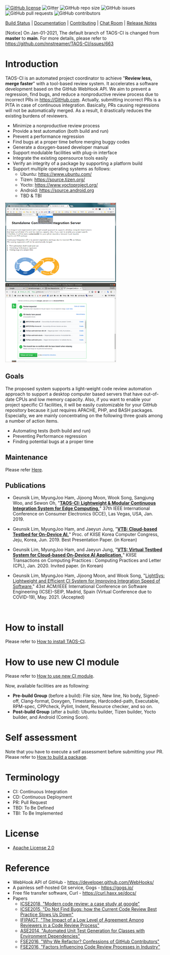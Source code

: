 [![GitHub license](https://dmlc.github.io/img/apache2.svg)](./LICENSE) 
![Gitter](https://img.shields.io/gitter/room/nnsuite/TAOS-CI) ![GitHub repo size](https://img.shields.io/github/repo-size/nnsuite/TAOS-CI) ![GitHub issues](https://img.shields.io/github/issues/nnsuite/TAOS-CI) ![GitHub pull requests](https://img.shields.io/github/issues-pr/nnsuite/TAOS-CI) ![GitHub contributors](https://img.shields.io/github/contributors/nnsuite/TAOS-CI)

[Build Status](http://nnsuite.mooo.com/TAOS-CI/ci/taos/) |
[Documentation](ci/doc/doxygen-documentation.md) |
[Contributing](ci/doc/contributing.md) |
[Chat Room](https://gitter.im/login) |
[Release Notes](https://github.com/nnsuite/TAOS-CI/wiki/Release-Plan)


<a font color=red>[Notice] On Jan-01-2021, The default branch of TAOS-CI is changed from **master** to **main**. For more details, please refer to https://github.com/nnstreamer/TAOS-CI/issues/663</a>


# Introduction

TAOS-CI is an automated project coordinator to achieve "**Review less, merge faster**" with a tool-based review system. It accelerates a software development based on the GitHub WebHook API. We aim to prevent a regression, find bugs, and reduce a nonproductive review process due to incorrect PRs in https://GitHub.com. Actually, submitting incorrect PRs is a PITA in case of continuous integration. Basically, PRs causing regressions will not be automatically merged. As a result, it drastically reduces the existing burdens of reviewers.
- Minimize a nonproductive review process
- Provide a test automation (both build and run)
- Prevent a performance regression
- Find bugs at a proper time before merging buggy codes
- Generate a doxygen-based developer manual
- Support modulable facilities with plug-in interface
- Integrate the existing opensource tools easily
- Verify an integrity of a package by supporting a platform build
- Support multiple operating systems as follows:
  - Ubuntu: https://www.ubuntu.com/
  - Tizen: https://source.tizen.org/
  - Yocto: https://www.yoctoproject.org/
  - Android: https://source.android.org
  - TBD & TBI

<img src=./image/screenshot01.png border=0 width=350 height=250></img>
<img src=./image/screenshot03.png border=0 width=350 height=250></img>


## Goals	
The proposed system supports a light-weight code review automation approach to support a desktop computer based servers that have out-of-date CPUs and low memory capacity. Also, if you want to enable your project specific CI facilities, it will be easily customizable for your GitHub repository because it just requires APACHE, PHP, and BASH packages. Especially, we are mainly concentrating on the following three goals among a number of action items.

* Automating tests (both build and run)
* Preventing Performance regression
* Finding potential bugs at a proper time

## Maintenance
Please refer [Here](./ci/doc/maintenance.md).

## Publications
* Geunsik Lim, MyungJoo Ham, Jijoong Moon, Wook Song, Sangjung Woo, and Sewon Oh, "**<a href='https://ieeexplore.ieee.org/document/8662017'>TAOS-CI: Lightweight & Modular Continuous Integration System for Edge Computing,</a>**" 37th IEEE International Conference on Consumer Electronics (ICCE), Las Vegas, USA, Jan. 2019.

* Geunsik Lim, MyungJoo Ham, and Jaeyun Jung, "**<a href='http://www.riss.kr/link?id=A106329692'>VTB: Cloud-based Testbed for On-Device AI,</a>**" Proc. of KIISE Korea Computer Congress, Jeju, Korea, Jun. 2019. Best Presentation Paper. (in Korean)

* Geunsik Lim, MyungJoo Ham, and Jaeyun Jung, "**<a href='https://doi.org/10.5626/KTCP.2020.26.1.12'>VTS: Virtual Testbed System for Cloud-based On-Device AI Application,<a/>**" KIISE Transactions on Computing Practices : Computing Practices and Letter (CPL), Jan. 2020. Invited paper. (in Korean)
  
 
* Geunsik Lim, MyungJoo Ham, Jijoong Moon, and Wook Song, "<a href=https://conf.researchr.org/home/icse-2021>LightSys: Lightweight and Efficient CI System for Improving Integration Speed of Software,<a/>" 43st ACM/IEEE International Conference on Software Engineering (ICSE)-SEIP, Madrid, Spain (Virtual Conference due to COVID-19), May. 2021. (Accepted)</li>
<br>

# How to install
Please refer to [How to install TAOS-CI](ci/doc/how-to-install-taos-ci.md).

# How to use new CI module
Please refer to [How to use new CI module](ci/doc/how-to-use-taos-ci-module.md).

Now, available facilities are as following:
   - **Pre-build Group** (before a build): File size, New line, No body, Signed-off, Clang-format, Doxygen, Timestamp, Hardcoded-path, Executable, RPM-spec, CPPcheck, Pylint, Indent, Resource checker, and so on.
   - **Post-build Group** (after a build): Ubuntu builder, Tizen builder, Yocto builder, and Android (Coming Soon).

# Self assessment
Note that you have to execute a self assessment before submitting your PR.
Please refer to [How to build a package](ci/doc/self-assessment-before-submitting-pr.md).

# Terminology
* CI: Continuous Integration
* CD: Continuous Deployment
* PR: Pull Request
* TBD: To Be Defined
* TBI: To Be Implemented

# License
* [Apache License 2.0](LICENSE)

# Reference
* WebHook API of GitHub - https://developer.github.com/WebHooks/
* A painless self-hosted Git service, Gogs - https://gogs.io/
* Free file transfer software, Curl - https://curl.haxx.se/docs/ 
* Papers
   * [ICSE2018, "Modern code review: a case study at google"](https://dl.acm.org/citation.cfm?id=3183525)
   * [ICSE2015, "Do Not Find Bugs: how the Current Code Review Best Practice Slows Us Down"](https://dl.acm.org/citation.cfm?id=2819015)
   * [IFIPAICT, "The Impact of a Low Level of Agreement Among Reviewers in a Code Review Process"](https://link.springer.com/chapter/10.1007/978-3-319-39225-7_8)
   * [ASE2014, "Automated Unit Test Generation for Classes with Environment Dependencies"](https://dl.acm.org/citation.cfm?id=2642986)
   * [FSE2016, "Why We Refactor? Confessions of GitHub Contributors"](https://dl.acm.org/citation.cfm?id=2950305)
   * [FSE2016, "Factors Influencing Code Review Processes in Industry"](https://dl.acm.org/citation.cfm?id=2950323)

